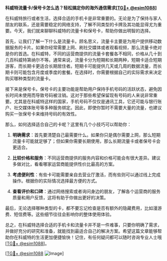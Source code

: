 **科威特流量卡/保号卡怎么选？轻松搞定你的海外通信需求[[TG💪+ @esim1088](https://t.me/s/esim1088)]**

在科威特旅行或者生活，选择合适的手机卡是非常重要的。无论是为了保持与家人朋友的联系，还是需要稳定的网络支持，了解不同类型的卡牌及其功能显得尤为重要。今天，我们就来聊聊科威特的流量卡和保号卡，帮助你做出明智的选择。

首先，让我们了解一下什么是流量卡。顾名思义，流量卡主要是为用户提供移动数据服务的卡片。如果你经常需要上网、刷社交媒体或者观看视频，那么流量卡绝对是你的首选。在科威特，不同的运营商提供的流量卡套餐各不相同，价格从几十到几百科威特第纳尔不等。通常来说，流量卡分为短期和长期两种，短期卡适合短期游客，而长期卡更适合长期居住者。短期卡可能提供几天或几周的数据流量，而长期卡则可能包含月度或季度的套餐。在选择时，你需要根据自己的实际需求来决定购买哪种类型的流量卡。

接下来是保号卡。保号卡的主要功能是帮助用户保持手机号码的活跃状态，避免因长时间未使用而导致号码被注销。这对于那些希望保留现有号码的人来说非常重要。尤其是在科威特这样的国家，手机号码不仅仅是通讯工具，它还可能与银行账户、社交媒体账号等多种服务绑定。因此，即使你暂时不需要大量的流量，也建议购买一张保号卡来维持号码的有效性。

那么，如何选择适合自己的卡呢？这里有几个小技巧可以帮助你：

1. **明确需求**：首先要清楚自己最需要什么。如果你只是偶尔需要上网，那么短期流量卡可能就足够了；但如果你需要长期使用，那么长期流量卡或者保号卡会更适合。

2. **比较价格和服务**：不同运营商提供的服务内容和价格可能会有很大差异。建议多做对比，看看哪家运营商能提供性价比最高的方案。

3. **考虑便利性**：有些卡可能需要亲自去营业厅激活，而有些则可以通过线上完成操作。根据你的实际情况选择最方便的方式。

4. **查看评价和口碑**：通过网络搜索或者询问身边的朋友，了解各个运营商的服务质量和用户反馈，这将有助于你做出更好的决策。

最后，无论选择哪种类型的卡，都不要忘记检查是否有额外的隐藏费用，比如漫游费、短信费等。这些细节往往会影响你的整体使用体验。

总之，在科威特选择合适的手机卡和流量卡并不是一件难事，只要你明确了需求，并做好充分的研究和准备，就能找到最适合自己的解决方案。希望这篇文章能够帮助你在科威特的生活更加便捷愉快！记住，有任何疑问都可以随时咨询专业人士哦[[TG💪+ @esim1088](https://t.me/s/esim1088)]。

[[TG💪+ @esim1088](https://t.me/s/esim1088) ![Image](https://i.postimg.cc/4NQfJmqS/Snipaste-2025-05-13-00-14-12.png)]